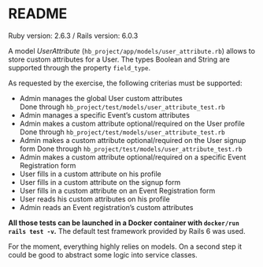 # README

Ruby version: 2.6.3 / Rails version: 6.0.3

A model *UserAttribute* (`hb_project/app/models/user_attribute.rb`) allows to store custom attributes for a User.
The types Boolean and String are supported through the property `field_type`.

As requested by the exercise, the following criterias must be supported:
* Admin manages the global User custom attributes  
  Done through `hb_project/test/models/user_attribute_test.rb`
* Admin manages a specific Event’s custom attributes
* Admin makes a custom attribute optional/required on the User profile
  Done through `hb_project/test/models/user_attribute_test.rb`
* Admin makes a custom attribute optional/required on the User signup form
  Done through `hb_project/test/models/user_attribute_test.rb`
* Admin makes a custom attribute optional/required on a specific Event Registration form
* User fills in a custom attribute on his profile
* User fills in a custom attribute on the signup form
* User fills in a custom attribute on an Event Registration form
* User reads his custom attributes on his profile
* Admin reads an Event registration’s custom attributes

**All those tests can be launched in a Docker container with `docker/run rails test -v`.** The default test framework provided by Rails 6 was used.

For the moment, everything highly relies on models. On a second step it could be good to abstract some logic into service classes.